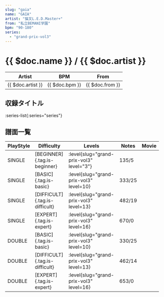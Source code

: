 ```yaml
---
slug: "gaia"
name: "GAIA"
artist: "猫叉L.E.D.Master+"
from: "私立BEMANI学園"
bpm: "90-180"
series:
  - "grand-prix-vol3"
---
```


# {{ $doc.name }} / {{ $doc.artist }}

|Artist|BPM|From|
|------|---|----|
|{{ $doc.artist }}|{{ $doc.bpm }}|{{ $doc.from }}|

## 収録タイトル

:series-list{:series="series"}

## 譜面一覧

|PlayStyle|Difficulty|Levels|Notes|Movie|
|---------|----------|------|-----|-----|
|SINGLE|[BEGINNER]{.tag.is-beginner}|<div class="field is-grouped is-grouped-multiline"> :level{slug="grand-prix-vol3" level="3"}</div>|135/5||
|SINGLE|[BASIC]{.tag.is-basic}|<div class="field is-grouped is-grouped-multiline"> :level{slug="grand-prix-vol3" level=10}</div>|333/25||
|SINGLE|[DIFFICULT]{.tag.is-difficult}|<div class="field is-grouped is-grouped-multiline"> :level{slug="grand-prix-vol3" level=13}</div>|482/19||
|SINGLE|[EXPERT]{.tag.is-expert}|<div class="field is-grouped is-grouped-multiline"> :level{slug="grand-prix-vol3" level=16}</div>|670/0||
|DOUBLE|[BASIC]{.tag.is-basic}|<div class="field is-grouped is-grouped-multiline"> :level{slug="grand-prix-vol3" level=10}</div>|330/25||
|DOUBLE|[DIFFICULT]{.tag.is-difficult}|<div class="field is-grouped is-grouped-multiline"> :level{slug="grand-prix-vol3" level=13}</div>|462/14||
|DOUBLE|[EXPERT]{.tag.is-expert}|<div class="field is-grouped is-grouped-multiline"> :level{slug="grand-prix-vol3" level=16}</div>|653/0||
